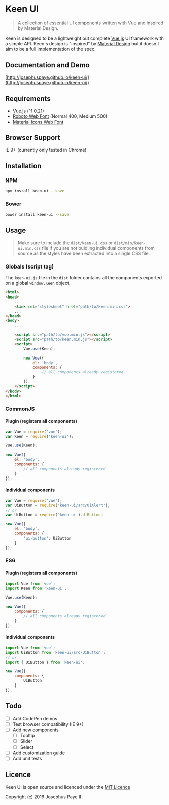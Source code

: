 # Keen UI

> A collection of essential UI components written with Vue and inspired by Material Design.

Keen is designed to be a lightweight but complete [Vue.js](http://vuejs.org/) UI framework with a simple API. Keen's design is "inspired" by [Material Design](https://www.google.com/design/spec/material-design/introduction.html) but it doesn't aim to be a full implementation of the spec.

## Documentation and Demo
[http://josephuspaye.github.io/keen-ui/](http://josephuspaye.github.io/keen-ui/)

## Requirements
* [Vue.js](http://vuejs.org/) (^1.0.21)
* [Roboto Web Font](https://www.google.com/fonts/specimen/Roboto) (Normal 400, Medium 500)
* [Material Icons Web Font](http://google.github.io/material-design-icons/#icon-font-for-the-web)

## Browser Support
IE 9+ (currently only tested in Chrome)

## Installation

### NPM

```bash
npm install keen-ui --save
```

### Bower

```bash
bower install keen-ui --save
```

## Usage
> Make sure to include the `dist/keen-ui.css` or `dist/min/keen-ui.min.css` file if you are not buidling individual components from source as the styles have been extracted into a single CSS file.

### Globals (script tag)
The `keen-ui.js` file in the `dist` folder contains all the components exported on a global  `window.Keen` object.

```html
<html>
<head>
    ...
    <link rel="stylesheet" href="path/to/keen.min.css">
    ...
</head>
<body>
    ...

    <script src="path/to/vue.min.js"></script>
    <script src="path/to/keen.min.js"></script>
    <script>
        Vue.use(Keen);

        new Vue({
            el: 'body',
            components: {
                // all components already registered
            }
        });
    </script>
</body>
</html>
```

### CommonJS

#### Plugin (registers all components)

```js
var Vue = require('vue');
var Keen = require('keen-ui');

Vue.use(Keen);

new Vue({
    el: 'body',
    components: {
        // all components already registered
    }
});
```

#### Individual components

```js
var Vue = require('vue');
var UiButton = require('keen-ui/src/UiAlert');
// or
var UiButton = require('keen-ui').UiButton;

new Vue({
    el: 'body',
    components: {
        'ui-button': UiButton
    }
});
```

### ES6

#### Plugin (registers all components)

```js
import Vue from 'vue';
import Keen from 'keen-ui';

Vue.use(Keen);

new Vue({
    components: {
        // all components already registered
    }
});
```

#### Individual components

```js
import Vue from 'vue';
import UiButton from 'keen-ui/src/UiButton';
// or
import { UiButton } from 'keen-ui';

new Vue({
    components: {
        UiButton
    }
});
```

## Todo
* [ ] Add CodePen demos
* [ ] Test browser compatibility (IE 9+)
* [ ] Add new components
  * [ ] Tooltip
  * [ ] Slider
  * [ ] Select
* [ ] Add customization guide
* [ ] Add unit tests

## Licence
Keen UI is open source and licenced under the [MIT Licence](LICENCE)

Copyright (c) 2016 Josephus Paye II

